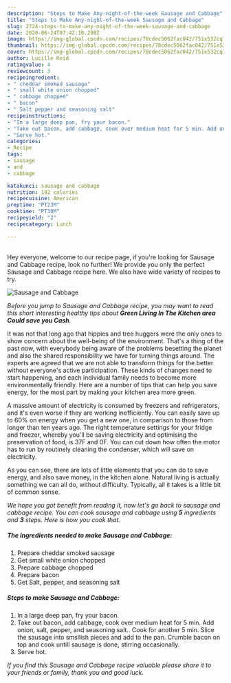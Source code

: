 ```yaml
---
description: "Steps to Make Any-night-of-the-week Sausage and Cabbage"
title: "Steps to Make Any-night-of-the-week Sausage and Cabbage"
slug: 2724-steps-to-make-any-night-of-the-week-sausage-and-cabbage
date: 2020-06-24T07:42:10.298Z
image: https://img-global.cpcdn.com/recipes/78cdec5062fac042/751x532cq70/sausage-and-cabbage-recipe-main-photo.jpg
thumbnail: https://img-global.cpcdn.com/recipes/78cdec5062fac042/751x532cq70/sausage-and-cabbage-recipe-main-photo.jpg
cover: https://img-global.cpcdn.com/recipes/78cdec5062fac042/751x532cq70/sausage-and-cabbage-recipe-main-photo.jpg
author: Lucille Reid
ratingvalue: 4
reviewcount: 3
recipeingredient:
- " cheddar smoked sausage"
- " small white onion chopped"
- " cabbage chopped"
- " bacon"
- " Salt pepper and seasoning salt"
recipeinstructions:
- "In a large deep pan, fry your bacon."
- "Take out bacon, add cabbage, cook over medium heat for 5 min. Add onion, salt, pepper, and seasoning salt.. Cook for another 5 min. Slice the sausage into smsllish pieces and add to the pan. Crumble bacon on top and cook untill sausage is done, stirring occasionally."
- "Serve hot."
categories:
- Recipe
tags:
- sausage
- and
- cabbage

katakunci: sausage and cabbage 
nutrition: 192 calories
recipecuisine: American
preptime: "PT23M"
cooktime: "PT30M"
recipeyield: "2"
recipecategory: Lunch

---
```

<br>
Hey everyone, welcome to our recipe page, if you're looking for Sausage and Cabbage recipe, look no further! We provide you only the perfect Sausage and Cabbage recipe here. We also have wide variety of recipes to try.
<br>


![Sausage and Cabbage](https://img-global.cpcdn.com/recipes/78cdec5062fac042/751x532cq70/sausage-and-cabbage-recipe-main-photo.jpg)

<i>Before you jump to Sausage and Cabbage recipe, you may want to read this short interesting healthy tips about 
<strong>Green Living In The Kitchen area Could save you Cash</strong>.</i>
</br>

It was not that long ago that hippies and tree huggers were the only ones to show concern about the well-being of the environment. That's a thing of the past now, with everybody being aware of the problems besetting the planet and also the shared responsibility we have for turning things around. The experts are agreed that we are not able to transform things for the better without everyone's active participation. These kinds of changes need to start happening, and each individual family needs to become more environmentally friendly. Here are a number of tips that can help you save energy, for the most part by making your kitchen area more green.

A massive amount of electricity is consumed by freezers and refrigerators, and it's even worse if they are working inefficiently. You can easily save up to 60% on energy when you get a new one, in comparison to those from longer than ten years ago. The right temperature settings for your fridge and freezer, whereby you'll be saving electricity and optimising the preservation of food, is 37F and 0F. You can cut down how often the motor has to run by routinely cleaning the condenser, which will save on electricity.

As you can see, there are lots of little elements that you can do to save energy, and also save money, in the kitchen alone. Natural living is actually something we can all do, without difficulty. Typically, all it takes is a little bit of common sense.


<i>We hope you got benefit from reading it, now let's go back to sausage and cabbage recipe. You can cook sausage and cabbage using <strong>5</strong> ingredients and <strong>3</strong> steps. Here is how you cook that.
</i>

##### The ingredients needed to make Sausage and Cabbage:

1. Prepare  cheddar smoked sausage
1. Get  small white onion chopped
1. Prepare  cabbage chopped
1. Prepare  bacon
1. Get  Salt, pepper, and seasoning salt


##### Steps to make Sausage and Cabbage:

1. In a large deep pan, fry your bacon.
1. Take out bacon, add cabbage, cook over medium heat for 5 min. Add onion, salt, pepper, and seasoning salt.. Cook for another 5 min. Slice the sausage into smsllish pieces and add to the pan. Crumble bacon on top and cook untill sausage is done, stirring occasionally.
1. Serve hot.


<i>If you find this Sausage and Cabbage recipe valuable please share it to your friends or family, thank you and good luck.</i>
